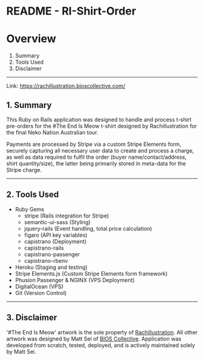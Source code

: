 # README - RI-Shirt-Order
# Overview

1. Summary
2. Tools Used
3. Disclaimer

---

Link: https://rachillustration.bioscollective.com/

## 1. Summary
This Ruby on Rails application was designed to handle and process t-shirt pre-orders for the #The End Is Meow t-shirt designed by Rachillustration for the final Neko Nation Australian tour.

Payments are processed by Stripe via a custom Stripe Elements form, securely capturing all necessary user data to create and process a charge, as well as data required to fulfil the order (buyer name/contact/address, shirt quantity/size), the latter being primarily stored in meta-data for the Stripe charge.

---
## 2. Tools Used
- Ruby Gems
  - stripe (Rails integration for Stripe)
  - semantic-ui-sass (Styling)
  - jquery-rails (Event handling, total price calculation)
  - figaro (API key variables)
  - capistrano (Deployment)
  - capistrano-rails
  - capistrano-passenger
  - capistrano-rbenv
- Heroku (Staging and testing)
- Stripe Elements.js (Custom Stripe Elements form framework)
- Phusion Passenger & NGINX (VPS Deployment)
- DigitalOcean (VPS)
- Git (Version Control)

---
## 3. Disclaimer
'#The End Is Meow' artwork is the sole property of [Rachillustration](https://www.facebook.com/Rach.Illustration/). 
All other artwork was designed by Matt Sei of [BIOS Collective](http://bioscollective.com/).
Application was developed from scratch, tested, deployed, and is actively maintained solely by Matt Sei.
